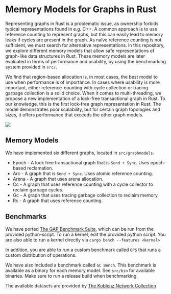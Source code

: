 # Memory Models for Graphs in Rust
Representing graphs in Rust is a problematic issue, as ownership
forbids typical representations found in e.g. C++.
A common approach is to use reference counting to represent graphs,
but this can easily lead to memory leaks if cycles
are present in the graph.
As naïve reference counting is not sufficient,
we must search for alternative representations.
In this repository, we explore different memory models that allow
safe representations of graph-like data structures in Rust.
These memory models are later evaluated in terms of performance and usability, by using the benchmarking system provided in `src/`.

We find that region-based allocation is, in most cases,
the best model to use when performance is of importance.
In cases where usability is more important, either reference-counting
with cycle collection or tracing garbage collection is a solid choice.
When it comes to multi-threading, we propose a new implementation
of a lock-free transactional graph in Rust. To our knowledge,
this is the first lock-free graph representation in Rust.
The model demonstrates poor scalability, but for certain graph topologies and sizes, it offers performance that exceeds the other graph models.


<img src="https://github.com/rasviitanen/rustgapbs/blob/master/reports/tc.svg">

## Memory Models
We have implemented six different graphs, located in `src/graphmodels`.

* Epoch - A lock free transactional graph that is `Send + Sync`. Uses epoch-based reclamation.
* Arc - A graph that is `Send + Sync`. Uses atomic reference counting.
* Arena - A graph that uses arena allocation.
* Cc - A graph that uses reference counting with a cycle collector to reclaim garbage cycles.
* Gc - A graph that uses tracing garbage collection to reclaim memory.
* Rc - A graph that uses reference counting.

## Benchmarks
We have ported [The GAP Benchmark Suite](https://github.com/sbeamer/gapbs), which can be run from the provided python-script.
To run a kernel, edit the provided python script.
You are also able to run a kernel directly via `cargo bench --features <kernel>`

In addition, you are able to run a custom benchmark called `OPS` that runs a custom distribution of operations.

We have also included a benchmark called `GC Bench`. This benchmark is available as a binary for each memory model.
See `src/bin` for available binaries. Make sure to run a release build when benchmarking.

The available datasets are provided by [The Koblenz Network Collection](http://konect.uni-koblenz.de/)
